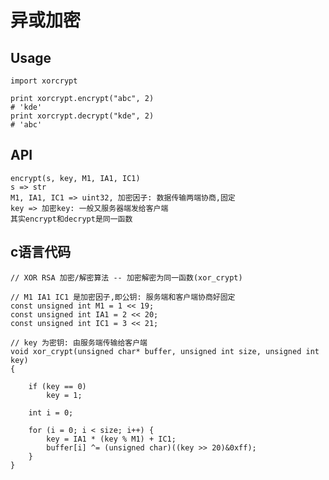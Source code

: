# 异或加密

Usage
--
    import xorcrypt
     
    print xorcrypt.encrypt("abc", 2)
    # 'kde'
    print xorcrypt.decrypt("kde", 2)
    # 'abc'
    
    
API
--
    encrypt(s, key, M1, IA1, IC1)
    s => str
    M1, IA1, IC1 => uint32, 加密因子: 数据传输两端协商,固定
    key => 加密key: 一般又服务器端发给客户端
    其实encrypt和decrypt是同一函数

c语言代码
--

	// XOR RSA 加密/解密算法 -- 加密解密为同一函数(xor_crypt)
	
	// M1 IA1 IC1 是加密因子,即公钥: 服务端和客户端协商好固定
	const unsigned int M1 = 1 << 19; 
	const unsigned int IA1 = 2 << 20;
	const unsigned int IC1 = 3 << 21;
	
	// key 为密钥: 由服务端传输给客户端
	void xor_crypt(unsigned char* buffer, unsigned int size, unsigned int key)
	{
	     
	    if (key == 0)
	        key = 1;
	     
	    int i = 0;
	    
	    for (i = 0; i < size; i++) {
	        key = IA1 * (key % M1) + IC1;
	        buffer[i] ^= (unsigned char)((key >> 20)&0xff);
	    }
	}